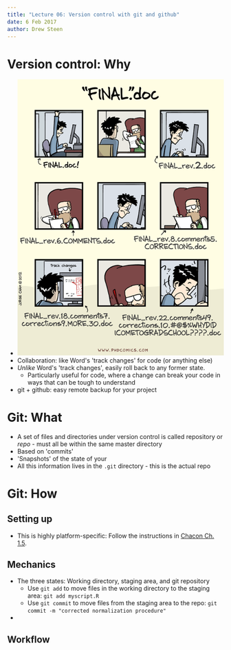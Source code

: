 ```yaml
---
title: "Lecture 06: Version control with git and github"
date: 6 Feb 2017
author: Drew Steen
---
```




# Version control: Why
* ![final.doc](05_git_images/phd101212s.gif "final.doc")
* Collaboration: like Word's 'track changes' for code (or anything else)
* *Unlike* Word's 'track changes', easily roll back to any former state. 
    * Particularly useful for code, where a change can break your code in ways that can be tough to understand
* git + github: easy remote backup for your project

# Git: What
* A set of files and directories under version control is called repository or *repo* - must all be within the same master directory
* Based on 'commits'
* 'Snapshots' of the state of your 
* All this information lives in the `.git` directory - this is the actual repo

# Git: How

## Setting up

* This is highly platform-specific: Follow the instructions in [Chacon Ch. 1.5](https://git-scm.com/book/en/v2/Getting-Started-Installing-Git).

## Mechanics
* The three states: Working directory, staging area, and git repository
    * Use `git add` to move files in the working directory to the staging area: `git add myscript.R`
    * Use `git commit` to move files from the staging area to the repo: `git commit -m "corrected normalization procedure"`
* 

## Workflow

